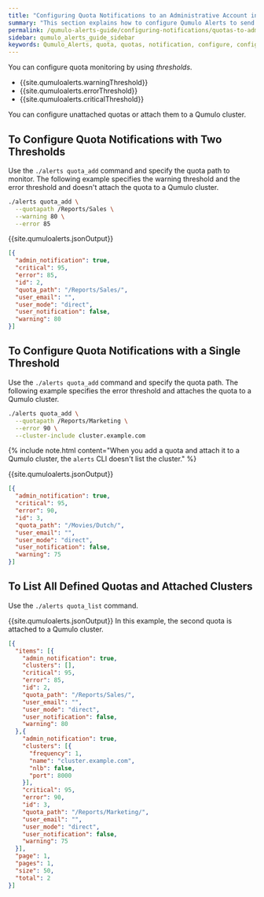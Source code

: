 ```yaml
---
title: "Configuring Quota Notifications to an Administrative Account in Qumulo Alerts"
summary: "This section explains how to configure Qumulo Alerts to send quota notifications from a Qumulo cluster to an administrative account."
permalink: /qumulo-alerts-guide/configuring-notifications/quotas-to-admins.html
sidebar: qumulo_alerts_guide_sidebar
keywords: Qumulo_Alerts, quota, quotas, notification, configure, configuration
---
```


You can configure quota monitoring by using _thresholds_.

* {{site.qumuloalerts.warningThreshold}}
* {{site.qumuloalerts.errorThreshold}}
* {{site.qumuloalerts.criticalThreshold}}

You can configure unattached quotas or attach them to a Qumulo cluster.

## To Configure Quota Notifications with Two Thresholds
Use the `./alerts quota_add` command and specify the quota path to monitor. The following example specifies the warning threshold and the error threshold and doesn't attach the quota to a Qumulo cluster.

```bash
./alerts quota_add \
  --quotapath /Reports/Sales \
  --warning 80 \
  --error 85
```

{{site.qumuloalerts.jsonOutput}}

```json
[{
  "admin_notification": true,
  "critical": 95,
  "error": 85,
  "id": 2,
  "quota_path": "/Reports/Sales/",
  "user_email": "",
  "user_mode": "direct",
  "user_notification": false,
  "warning": 80
}]
```


## To Configure Quota Notifications with a Single Threshold
Use the `./alerts quota_add` command and specify the quota path. The following example specifies the error threshold and attaches the quota to a Qumulo cluster.

```bash
./alerts quota_add \
  --quotapath /Reports/Marketing \
  --error 90 \
  --cluster-include cluster.example.com
```

{% include note.html content="When you add a quota and attach it to a Qumulo cluster, the `alerts` CLI doesn't list the cluster." %}

{{site.qumuloalerts.jsonOutput}}

```json
[{
  "admin_notification": true,
  "critical": 95,
  "error": 90,
  "id": 3,
  "quota_path": "/Movies/Dutch/",
  "user_email": "",
  "user_mode": "direct",
  "user_notification": false,
  "warning": 75
}]
```


## To List All Defined Quotas and Attached Clusters
Use the `./alerts quota_list` command.

{{site.qumuloalerts.jsonOutput}} In this example, the second quota is attached to a Qumulo cluster.

```json
[{
  "items": [{
    "admin_notification": true,
    "clusters": [],
    "critical": 95,
    "error": 85,
    "id": 2,
    "quota_path": "/Reports/Sales/",
    "user_email": "",
    "user_mode": "direct",
    "user_notification": false,
    "warning": 80
  },{
    "admin_notification": true,
    "clusters": [{
      "frequency": 1,
      "name": "cluster.example.com",
      "nlb": false,
      "port": 8000
    }],
    "critical": 95,
    "error": 90,
    "id": 3,
    "quota_path": "/Reports/Marketing/",
    "user_email": "",
    "user_mode": "direct",
    "user_notification": false,
    "warning": 75
  }],
  "page": 1,
  "pages": 1,
  "size": 50,
  "total": 2
}]
```
